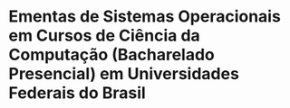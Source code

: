 <h1>Ementas de Sistemas Operacionais em Cursos de Ciência da Computação (Bacharelado Presencial) em Universidades Federais do Brasil</h1>
